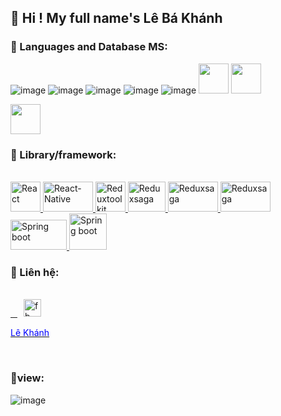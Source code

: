 <h2>👋 Hi ! My full name's Lê Bá Khánh</h2>

<h3>🔣 Languages and Database MS:</h3>

![image](https://user-images.githubusercontent.com/65387242/159687076-87e6602f-2939-4786-b248-60194f5752c1.png) 
![image](https://user-images.githubusercontent.com/65387242/159687117-35f6ddd1-9b72-4df0-835d-e9a453ce3fb3.png)
![image](https://user-images.githubusercontent.com/65387242/159687135-be0cd00f-16c3-4581-af6a-ee5a227f208b.png)
![image](https://user-images.githubusercontent.com/65387242/159687154-63322a93-cd0a-4282-b3d4-31828c9c7196.png)
![image](https://user-images.githubusercontent.com/65387242/159687168-02a5f104-4299-4b5f-bd7f-0cfbca3c3377.png)
<img src='https://encrypted-tbn0.gstatic.com/images?q=tbn:ANd9GcR5ECIB6yKLHi2pzmAPtrB_e_hQv2WuPbez3g&s' width="48px" height="48px" style="max-width: 100%;"></img>
<img src='https://cdn.iconscout.com/icon/free/png-256/free-java-60-1174953.png' width="48px" height="48px" style="max-width: 100%;"></img>

<img src='https://cdn.worldvectorlogo.com/logos/firebase-1.svg' width="48px" height="48px" style="max-width: 100%;"></img>
<!-- ![image](https://cdn.worldvectorlogo.com/logos/firebase-1.svg) -->

<h3>📖 Library/framework:</h3><br/>

<a href="https://reactjs.org/" title="React" rel="nofollow">
       <img src="https://github.com/get-icon/geticon/raw/master/icons/react.svg" alt="React" width="48px" height="48px" style="max-width: 100%;">
</a>
<a href="https://reactnative.dev/" title="React-Native" rel="nofollow">
       <img src="https://www.datocms-assets.com/45470/1631026680-logo-react-native.png" alt="React-Native" width="80px" height="48px" style="max-width: 100%;">
</a>
<a href="https://redux-toolkit.js.org/" title="Reduxtoolkit" rel="nofollow">
       <img src="https://uxwing.com/wp-content/themes/uxwing/download/brands-and-social-media/redux-icon.png" alt="Reduxtoolkit" width="48px" height="48px" style="max-width: 100%;">
</a>
<a href="https://redux-saga.js.org/" title="ReduxSaga" rel="nofollow">
       <img src="https://user-images.githubusercontent.com/36799589/69492522-e6b41b80-0ec9-11ea-90d3-b37bacad7ca8.png" alt="Reduxsaga" width="60px" height="48px" style="max-width: 100%;">
</a>
<a href="https://zustand-demo.pmnd.rs/" title="Zustand" rel="nofollow">
       <img src="https://raw.githubusercontent.com/pmndrs/zustand/main/docs/bear.jpg" alt="Reduxsaga" width="80px" height="48px" style="max-width: 100%;">
</a>
<a href="https://tanstack.com/query/latest" title="TanStackQuery" rel="nofollow">
       <img src="https://miro.medium.com/v2/resize:fit:1400/1*cvx7D8ysHPfb6-Q3PsRzbQ.png" alt="Reduxsaga" width="80px" height="48px" style="max-width: 100%;">
</a>
<a href="[https://redux-saga.js.org/](https://spring.io/)" title="Spring boot" rel="nofollow">
       <img src="https://4.bp.blogspot.com/-ou-a_Aa1t7A/W6IhNc3Q0gI/AAAAAAAAD6Y/pwh44arKiuM_NBqB1H7Pz4-7QhUxAgZkACLcBGAs/s1600/spring-boot-logo.png" alt="Spring boot" width="90px" height="48px" style="max-width: 100%;">
</a>
<a href="https://www.jenkins.io/" title="jenskins" rel="nofollow">
       <img src="https://contributors.jenkins.io/jenkins.png" alt="Spring boot" width="60px" height="58px" style="max-width: 100%;">
</a>

<h3>📲 Liên hệ:</h3> <br/>

<a href="https://www.facebook.com/Leebask.KP/" title="Facebook" rel="nofollow">
      &ensp; <img src="https://upload.wikimedia.org/wikipedia/commons/thumb/1/16/Facebook-icon-1.png/600px-Facebook-icon-1.png" alt="fb" width="28px" height="28px" style="max-width: 100%;margin-left: 10px;">
       <p style="color: blue">Lê Khánh</p>
</a>
<br/>
<h3>👀view:</h3>

![image](https://user-images.githubusercontent.com/65387242/159687925-1dfe54d3-0bae-4c73-8428-e56599908285.png)






